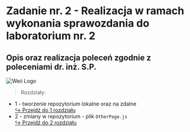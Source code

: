 # Zadanie nr. 2 - Realizacja w ramach wykonania sprawozdania do laboratorium nr. 2
## Opis oraz realizacja poleceń zgodnie z poleceniami dr. inż. S.P.

![Weii Logo](https://weii.pollub.pl/thumb/4PREjGBETDzQRHQ4BHlAGUjhjTyFHBjEZGkYVJT9XexEwOCpWIy9XFiAoDBUcNF0EWGtkMQA3WRo3FxQUEjg7EGMJdCYjWjksFAw3K00EFg9QGUNHOS4fMFYHC1xcFE5zZkxjH3Q9J103UUJBIChBWFoLHVsVRSQtGTBHUW4XVFkTPnVZY0A_KyMRah0NDzw5/weii_logo.png)

> Rozdziały: 
* 1 - tworzenie repozytorium lokalne oraz na zdalne </br>
 [↪️ Przejdź do 1 rozdziału](https://github.com/KacperKi/Zadanie-2---AWS/blob/main/1%20step.md)
* 2 - zmiany w repozytorium - plik `OtherPage.js` </br>
 [↪️ Przejdź do 2 rozdziału](https://github.com/KacperKi/Zadanie-2---AWS/blob/main/2%20step.md)

